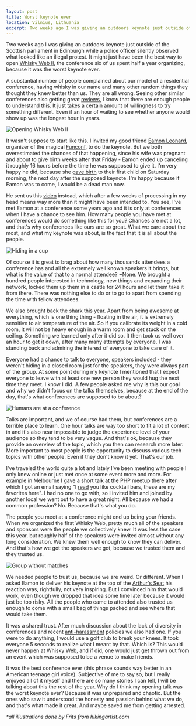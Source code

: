 ```yaml
---
layout: post
title: Worst keynote ever
location: Vilnius, Lithuania
excerpt: Two weeks ago I was giving an outdoors keynote just outside of the Scottish parliament in Edinburgh while a police officer silently observed what looked like an illegal protest. It might just been the best way to open Whisky Web II, the conference six of us spent half a year organizing, because it was the worst keynote ever.
---
```


Two weeks ago I was giving an outdoors keynote just outside of the Scottish parliament in Edinburgh while a police officer silently observed what looked like an illegal protest. It might just have been the best way to open [Whisky Web II](http://whiskyweb.co.uk/), the conference six of us spent half a year organizing, because it was the worst keynote ever.

A substantial number of people complained about our model of a residential conference, having whisky in our name and many other random things they thought they knew better than us. They are all wrong. Seeing other similar conferences also getting great [reviews](http://paddy.io/posts/realtimeconfeu/), I know that there are enough people to understand this. It just takes a certain amount of willingness to try something different. Even if an hour of waiting to see whether anyone would show up was the longest hour in years.

<img src="/blog/images/opening-whiskyweb.jpg" alt="Opening Whisky Web II" />

It wasn't suppose to start like this. I invited my good friend [Eamon Leonard](http://twitter.com/EamonLeonard), organizer of the magical [Funconf](/blog/funconf-fuck-yeah.html), to do the keynote. But we both overestimated the chances of that happening, since his wife was pregnant and about to give birth weeks after that Friday - Eamon ended up canceling it roughly 16 hours before the time he was supposed to give it. I'm very happy he did, because she [gave birth](https://twitter.com/EamonLeonard/status/323004437436182528) to their first child on Saturday morning, the next day after the supposed keynote. I'm happy because if Eamon was to come, I would be a dead man now.

He sent us this [video](http://vimeo.com/63903883) instead, which after a few weeks of processing in my head means way more than it might have been intended to. You see, I've met Eamon at a conference some years ago and it is only at conferences when I have a chance to see him. How many people you have met at conferences would do something like this for you? Chances are not a lot, and that's why conferences like ours are so great. What we care about the most, and what my keynote was about, is the fact that it is all about the people.

<img src="/blog/images/hiding-in-a-cup.jpg" class="left" alt="Hiding in a cup" />

Of course it is great to brag about how many thousands attendees a conference has and all the extremely well known speakers it brings, but what is the value of that to a normal attendee? ~None. We brought a hundred people interested in technology, new things and expanding their network, locked them up them in a castle for 24 hours and let them take it from there. There was nothing else to do or to go to apart from spending the time with fellow attendees.

We also brought back the [shark](http://www.flickr.com/photos/juokaz/7094198697/in/set-72157629490197160) this year. Apart from being awesome at everything, which is one thing thing - floating in the air, it is extremely sensitive to air temperature of the air. So if you calibrate its weight in a cold room, it will not be heavy enough in a warm room and get stuck on the ceiling. Something we learned only after it did so. It then took us well over an hour to get it down, after many many attempts by everyone. I was standing back and admiring the interest of everyone to take care of it.

Everyone had a chance to talk to everyone, speakers included - they weren't hiding in a closed room just for the speakers, they were always part of the group. At some point during my keynote I mentioned that I expect everyone to leave with at least one new person they would hug the next time they meet. I know I did. A few people asked me why is this our goal and why we didn't focus on the talks themselves, because at the end of the day, that's what conferences are supposed to be about?

<img src="/blog/images/humans-are-at-a-conference.jpg" class="right" alt="Humans are at a conference" />

Talks are important, and we of course had them, but conferences are a terrible place to learn. One hour talks are way too short to fit a lot of content in and it's also near impossible to judge the experience level of your audience so they tend to be very vague. And that's ok, because they provide an overview of the topic, which you then can research more later. More important to most people is the opportunity to discuss various tech topics with other people. Even if they don't know it yet. That's our job.

I've traveled the world quite a lot and lately I've been meeting with people I only knew online or just met once at some event more and more. For example in Melbourne I gave a short talk at the PHP meetup there after which I got an email saying "I [read](/blog/your-three-ugly-friends.html) you like cocktail bars, these are my favorites here". I had no one to go with, so I invited him and joined by another local we went out to have a great night. All because we had a common profession? No. Because that's what you do.

The people you meet at a conference might end up being your friends. When we organized the first Whisky Web, pretty much all of the speakers and sponsors were the people we collectively knew. It was less the case this year, but roughly half of the speakers were invited almost without any long consideration. We knew them well enough to know they can deliver. And that's how we got the speakers we got, because we trusted them and they trusted us.

<img src="/blog/images/group-without-matches.jpg" class="right" alt="Group without matches" />

We needed people to trust us, because we are weird. Or different. When I asked Eamon to deliver his keynote at the top of the [Arthur's Seat](http://en.wikipedia.org/wiki/Arthur's_Seat,_Edinburgh) his reaction was, rightfully, not very inspiring. But I convinced him that would work, even though we dropped that idea some time later because it would just be too risky. All the people who came to attended also trusted us enough to come with a small bag of things packed and see where that would take them.

It was a shared trust. After much discussion about the lack of diversity in conferences and recent [anti-harassment](http://geekfeminism.wikia.com/wiki/Conference_anti-harassment/Policy) policies we also had one. If you were to do anything, I would use a golf club to break your knees. It took everyone 5 seconds to realize what I meant by that. Which is? This would never happen at Whisky Web, and if did, one would just get thrown out from an event which was supposed to be a venue to make friends.

It was the best conference ever (this phrase sounds way better in an American teenage girl voice). Subjective of me to say so, but I really enjoyed all of it myself and there are so many stories I can tell, I will be talking about this the rest of the year. Why do I think my opening talk was the worst keynote ever? Because it was unprepared and chaotic. But the ones who saw it understood the honesty and passion behind what we do, and that's what made it great. And maybe saved me from getting arrested.

*\*all illustrations done by Frits from hikingartist.com*